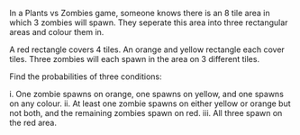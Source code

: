 In a Plants vs Zombies game, someone knows there is an 8 tile area in which 3 zombies will spawn. 
They seperate this area into three rectangular areas and colour them in.

A red rectangle covers 4 tiles.
An orange and yellow rectangle each cover tiles.
Three zombies will each spawn in the area on 3 different tiles.

Find the probabilities of three conditions:

i. One zombie spawns on orange, one spawns on yellow, and one spawns on any colour.
ii. At least one zombie spawns on either yellow or orange but not both, and the remaining zombies spawn on red.
iii. All three spawn on the red area.
